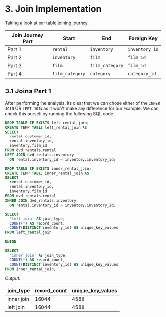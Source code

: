 # 3. Join Implementation

Taking a look at our table joining journey.

| Join Journey Part | Start               | 	End             | 	Foreign Key      |
|-------------------|---------------------|---------------------|--------------------|
| Part 1            | ```rental```        | ```inventory```     | ```inventory_id``` |
| Part 2            | ```inventory```     | ```film```          | ```film_id```      |
| Part 3            | ```film```          | ```film_category``` | ```film_id```      |
| Part 4            | ```film_category``` | ```category```      | ```category_id```  |

## 3.1 Joins Part 1

After performing the analysis, its clear that we can chose either of the ```INNER JOIN``` OR ```LEFT JOIN``` as it won't make any difference for our example. We can check this ourself by running the following SQL code.

```sql
DROP TABLE IF EXISTS left_rental_join;
CREATE TEMP TABLE left_rental_join AS
SELECT
  rental.customer_id,
  rental.inventory_id,
  inventory.film_id
FROM dvd_rentals.rental
LEFT JOIN dvd_rentals.inventory
  ON rental.inventory_id = inventory.inventory_id;

DROP TABLE IF EXISTS inner_rental_join;
CREATE TEMP TABLE inner_rental_join AS
SELECT
  rental.customer_id,
  rental.inventory_id,
  inventory.film_id
FROM dvd_rentals.rental
INNER JOIN dvd_rentals.inventory
  ON rental.inventory_id = inventory.inventory_id;

SELECT
  'left join' AS join_type,
  COUNT(*) AS record_count,
  COUNT(DISTINCT inventory_id) AS unique_key_values
FROM left_rental_join
  
UNION

SELECT
  'inner join' AS join_type,
  COUNT(*) AS record_count,
  COUNT(DISTINCT inventory_id) AS unique_key_values
FROM inner_rental_join;
```

*Output:*

| join_type  | record_count | unique_key_values |
|------------|--------------|-------------------|
| inner join | 16044        | 4580              |
| left join  | 16044        | 4580              |